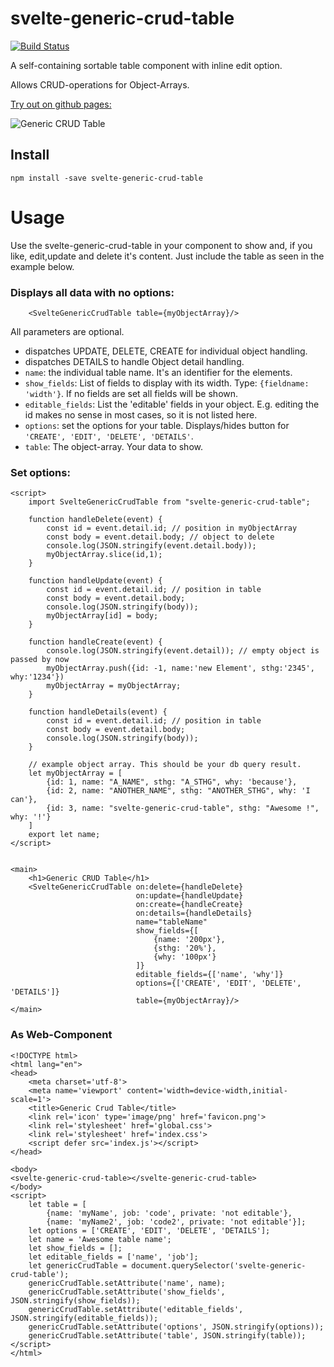 # svelte-generic-crud-table
[![Build Status](https://travis-ci.com/ivosdc/svelte-generic-crud-table.svg?branch=master)](https://travis-ci.com/ivosdc/svelte-generic-crud-table)


A self-containing sortable table component with inline edit option.

Allows CRUD-operations for Object-Arrays.

[Try out on github pages:](https://ivosdc.github.io/svelte-generic-crud-table/ "GeneralCrudTable Example")

![Generic CRUD Table](https://github.com/ivosdc/svelte-generic-crud-table/raw/master/assets/generic-crud-table.png "Svelte GenericCrudTable")

## Install

```
npm install -save svelte-generic-crud-table
```

# Usage
Use the svelte-generic-crud-table in your component to show and, if you like, edit,update and delete it's content.
Just include the table as seen in the example below.

### Displays all data with no options:
```
    <SvelteGenericCrudTable table={myObjectArray}/>
```

All parameters are optional.


- dispatches UPDATE, DELETE, CREATE for individual object handling.
- dispatches DETAILS to handle Object detail handling.
- `name`: the individual table name. It's an identifier for the elements.
- `show_fields`: List of fields to display with its width. Type: `{fieldname: 'width'}`. If no fields are set all fields will be shown.
- `editable_fields`: List the 'editable' fields in your object. E.g. editing the id makes no sense in most cases, so it is not listed here.
- `options`: set the options for your table. Displays/hides button for `'CREATE', 'EDIT', 'DELETE', 'DETAILS'`.
- `table`: The object-array. Your data to show.


###  Set options:
```
<script>
    import SvelteGenericCrudTable from "svelte-generic-crud-table";

    function handleDelete(event) {
        const id = event.detail.id; // position in myObjectArray
        const body = event.detail.body; // object to delete
        console.log(JSON.stringify(event.detail.body));
        myObjectArray.slice(id,1);
    }

    function handleUpdate(event) {
        const id = event.detail.id; // position in table
        const body = event.detail.body;
        console.log(JSON.stringify(body));
        myObjectArray[id] = body;
    }

    function handleCreate(event) {
        console.log(JSON.stringify(event.detail)); // empty object is passed by now
        myObjectArray.push({id: -1, name:'new Element', sthg:'2345', why:'1234'})
        myObjectArray = myObjectArray;
    }

    function handleDetails(event) {
        const id = event.detail.id; // position in table
        const body = event.detail.body;
        console.log(JSON.stringify(body));
    }

    // example object array. This should be your db query result.
    let myObjectArray = [
        {id: 1, name: "A_NAME", sthg: "A_STHG", why: 'because'},
        {id: 2, name: "ANOTHER_NAME", sthg: "ANOTHER_STHG", why: 'I can'},
        {id: 3, name: "svelte-generic-crud-table", sthg: "Awesome !", why: '!'}
    ]
    export let name;
</script>


<main>
    <h1>Generic CRUD Table</h1>
    <SvelteGenericCrudTable on:delete={handleDelete}
                            on:update={handleUpdate}
                            on:create={handleCreate}
                            on:details={handleDetails}
                            name="tableName"
                            show_fields={[
                                {name: '200px'},
                                {sthg: '20%'},
                                {why: '100px'}
                            ]}
                            editable_fields={['name', 'why']}
                            options={['CREATE', 'EDIT', 'DELETE', 'DETAILS']}
                            table={myObjectArray}/>
</main>
```
### As Web-Component
```
<!DOCTYPE html>
<html lang="en">
<head>
    <meta charset='utf-8'>
    <meta name='viewport' content='width=device-width,initial-scale=1'>
    <title>Generic Crud Table</title>
    <link rel='icon' type='image/png' href='favicon.png'>
    <link rel='stylesheet' href='global.css'>
    <link rel='stylesheet' href='index.css'>
    <script defer src='index.js'></script>
</head>

<body>
<svelte-generic-crud-table></svelte-generic-crud-table>
</body>
<script>
    let table = [
        {name: 'myName', job: 'code', private: 'not editable'},
        {name: 'myName2', job: 'code2', private: 'not editable'}];
    let options = ['CREATE', 'EDIT', 'DELETE', 'DETAILS'];
    let name = 'Awesome table name';
    let show_fields = [];
    let editable_fields = ['name', 'job'];
    let genericCrudTable = document.querySelector('svelte-generic-crud-table');
    genericCrudTable.setAttribute('name', name);
    genericCrudTable.setAttribute('show_fields', JSON.stringify(show_fields));
    genericCrudTable.setAttribute('editable_fields', JSON.stringify(editable_fields));
    genericCrudTable.setAttribute('options', JSON.stringify(options));
    genericCrudTable.setAttribute('table', JSON.stringify(table));
</script>
</html>
```
